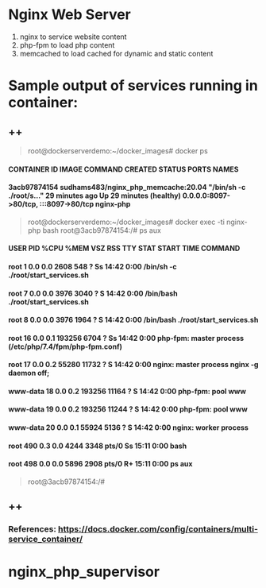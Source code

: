 # Nginx Web Server
1) nginx to service website content
2) php-fpm to load php content
3) memcached to load cached for dynamic and static content

# Sample output of services running in container:
## ++
> root@dockerserverdemo:~/docker_images# docker ps
#### CONTAINER ID   IMAGE                                 COMMAND                  CREATED          STATUS                    PORTS                                   NAMES
#### 3acb97874154   sudhams483/nginx_php_memcache:20.04   "/bin/sh -c ./root/s…"   29 minutes ago   Up 29 minutes (healthy)   0.0.0.0:8097->80/tcp, :::8097->80/tcp   nginx-php
> root@dockerserverdemo:~/docker_images# docker exec -ti nginx-php bash
> root@3acb97874154:/# ps aux
#### USER         PID %CPU %MEM    VSZ   RSS TTY      STAT START   TIME COMMAND
#### root           1  0.0  0.0   2608   548 ?        Ss   14:42   0:00 /bin/sh -c ./root/start_services.sh
#### root           7  0.0  0.0   3976  3040 ?        S    14:42   0:00 /bin/bash ./root/start_services.sh
#### root           8  0.0  0.0   3976  1964 ?        S    14:42   0:00 /bin/bash ./root/start_services.sh
#### root          16  0.0  0.1 193256  6704 ?        Ss   14:42   0:00 php-fpm: master process (/etc/php/7.4/fpm/php-fpm.conf)
#### root          17  0.0  0.2  55280 11732 ?        S    14:42   0:00 nginx: master process nginx -g daemon off;
#### www-data      18  0.0  0.2 193256 11164 ?        S    14:42   0:00 php-fpm: pool www
#### www-data      19  0.0  0.2 193256 11244 ?        S    14:42   0:00 php-fpm: pool www
#### www-data      20  0.0  0.1  55924  5136 ?        S    14:42   0:00 nginx: worker process
#### root         490  0.3  0.0   4244  3348 pts/0    Ss   15:11   0:00 bash
#### root         498  0.0  0.0   5896  2908 pts/0    R+   15:11   0:00 ps aux
> root@3acb97874154:/#
## ++

### References: https://docs.docker.com/config/containers/multi-service_container/
# nginx_php_supervisor
